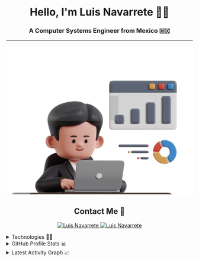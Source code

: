 <div align="center">
  <h1 align="center">Hello, I'm Luis Navarrete 👨‍💻</h1>
  <h3 align="center">A Computer Systems Engineer from Mexico 🇲🇽</h3>
</div>

---

<div align="center">
  <a href="https://LuisNav6.github.io/LuisNav6/">
    <img src="https://github.com/LuisNav6/LuisNav6/blob/main/avatar.png">
    </a>
</div>

<div align="center">
  <h2>Contact Me 💬</h2>
  <p>
    <a href="mailto:luishnb4@gmail.com" target="_blank">
      <img src="https://img.shields.io/badge/gmail-EA4335.svg?style=for-the-badge&logo=gmail&logoColor=white" alt="Luis Navarrete" height="30">
    </a>
    <a href="https://www.linkedin.com/in/luis-navarrete6/" target="_blank">
      <img src="https://img.shields.io/badge/linkedin-%231DA1F2.svg?style=for-the-badge&logo=linkedin&logoColor=white" alt="Luis Navarrete" height="30">
    </a>
  </p>
</div>

<details>
  <summary>Technologies 👨‍💻</summary>
  
  <h3 align="center">Mobile Development 📱</h3>
<p align="center">
  <img src="https://raw.githubusercontent.com/devicons/devicon/master/icons/android/android-original-wordmark.svg" alt="android" width="40" height="40"/>
  <img src="https://www.vectorlogo.zone/logos/flutterio/flutterio-icon.svg" alt="flutter" width="40" height="40"/>
  <img src="https://raw.githubusercontent.com/devicons/devicon/master/icons/react/react-original-wordmark.svg" alt="react-native" width="40" height="40"/>
</p>

<h3 align="center">Web Development 🌐</h3>
<p align="center">
    <img src="https://angular.io/assets/images/logos/angular/angular.svg" alt="angular" width="40" height="40"/>
    <img src="https://raw.githubusercontent.com/devicons/devicon/master/icons/css3/css3-original-wordmark.svg" alt="css3" width="40" height="40"/>
    <img src="https://raw.githubusercontent.com/devicons/devicon/master/icons/html5/html5-original-wordmark.svg" alt="html5" width="40" height="40"/>
    <img src="https://raw.githubusercontent.com/devicons/devicon/master/icons/javascript/javascript-original.svg" alt="javascript" width="40" height="40"/>
    <img src="https://raw.githubusercontent.com/devicons/devicon/master/icons/react/react-original-wordmark.svg" alt="react" width="40" height="40"/>
    <img src="https://raw.githubusercontent.com/devicons/devicon/master/icons/typescript/typescript-original.svg" alt="typescript" width="40" height="40"/>
    <img src="https://raw.githubusercontent.com/devicons/devicon/master/icons/vuejs/vuejs-original-wordmark.svg" alt="vuejs" width="40" height="40"/>
    <img src="https://raw.githubusercontent.com/devicons/devicon/master/icons/cplusplus/cplusplus-original.svg" alt="cplusplus" width="40" height="40"/>
    <img src="https://raw.githubusercontent.com/devicons/devicon/master/icons/java/java-original.svg" alt="java" width="40" height="40"/>
    <img src="https://raw.githubusercontent.com/devicons/devicon/master/icons/nodejs/nodejs-original-wordmark.svg" alt="nodejs" width="40" height="40"/>
    <img src="https://www.vectorlogo.zone/logos/djangoproject/djangoproject-icon.svg" alt="django" width="40" height="40"/>
    <img src="https://raw.githubusercontent.com/devicons/devicon/master/icons/python/python-original.svg" alt="python" width="40" height="40"/>
    <img src="https://www.vectorlogo.zone/logos/dotnet/dotnet-tile.svg" alt="dotnet" width="40" height="40"/>
    <img src="https://raw.githubusercontent.com/devicons/devicon/master/icons/csharp/csharp-original.svg" alt="csharp" width="40" height="40"/>
    <img src="https://www.vectorlogo.zone/logos/rust-lang/rust-lang-vertical.svg" alt="rust" width="40" height="40"/>
    <img src="https://www.vectorlogo.zone/logos/nestjs/nestjs-icon.svg" alt="nestJS" width="40" height="40"/>
    <img src="https://www.vectorlogo.zone/logos/nextjs/nextjs-icon.svg" alt="nextjs" width="40" height="40"/>
    <img src="https://www.vectorlogo.zone/logos/palletsprojects_flask/palletsprojects_flask-icon.svg" alt="nextjs" width="40" height="40"/>
  <img src="https://www.vectorlogo.zone/logos/php/php-icon.svg" alt="php" width="40" height="40"/>
</p>

  <h3 align="center">Design and UI/UX 🎨</h3>
  <p align="center">
    <img src="https://www.vectorlogo.zone/logos/figma/figma-icon.svg" alt="figma" width="40" height="40"/>
    <img src="https://www.vectorlogo.zone/logos/adobe_illustrator/adobe_illustrator-icon.svg" alt="illustrator" width="40" height="40"/>
    <img src="https://raw.githubusercontent.com/devicons/devicon/master/icons/photoshop/photoshop-line.svg" alt="photoshop" width="40" height="40"/>
  </p>

<h3 align="center">Databases 🗄️</h3>
<p align="center">
  <img src="https://raw.githubusercontent.com/devicons/devicon/master/icons/mongodb/mongodb-original-wordmark.svg" alt="mongodb" width="40" height="40"/>
  <img src="https://raw.githubusercontent.com/devicons/devicon/master/icons/mysql/mysql-original-wordmark.svg" alt="mysql" width="40" height="40"/>
  <img src="https://raw.githubusercontent.com/devicons/devicon/master/icons/postgresql/postgresql-original.svg" alt="postgresql" width="40" height="40"/>
  <img src="https://raw.githubusercontent.com/devicons/devicon/master/icons/sqlite/sqlite-original.svg" alt="sqlite" width="40" height="40"/>
  <img src="https://www.vectorlogo.zone/logos/oracle/oracle-icon.svg" alt="oracle" width="40" height="40"/>
  <img src="https://www.vectorlogo.zone/logos/firebase/firebase-icon.svg" alt="firebase" width="40" height="40"/>
  <img src="https://www.vectorlogo.zone/logos/apache_cassandra/apache_cassandra-icon.svg" alt="cassandra" width="40" height="40"/>
    <img src="https://github.com/AwesomeLogos/google-cloud-icons/blob/main/docs/images/bigtable.svg" alt="BigTable" width="40" height="40"/>
      <img src="https://github.com/leungwensen/svg-icon/blob/master/dist/svg/logos/aws-dynamodb.svg" alt="BigTable" width="40" height="40"/>
</p>

 <h3 align="center">Other Technologies 🤖</h3>
<p align="center">
  <img src="https://raw.githubusercontent.com/gilbarbara/logos/804dc257b59e144eaca5bc6ffd16949752c6f789/logos/bulma.svg" alt="bulma" width="40" height="40"/>
  <img src="https://www.vectorlogo.zone/logos/tailwindcss/tailwindcss-icon.svg" alt="tailwind" width="40" height="40"/>
  <img src="https://bestofjs.org/logos/vuetify.svg" alt="vuetify" width="40" height="40"/>
  <img src="https://www.vectorlogo.zone/logos/wordpress/wordpress-icon.svg" alt="wordpress" width="40" height="40"/>
  <img src="https://www.vectorlogo.zone/logos/wix/wix-icon.svg" alt="wix" width="40" height="40"/>
  <img src="https://www.vectorlogo.zone/logos/jupyter/jupyter-icon.svg" alt="jupyter" width="40" height="40"/>
  <img src="https://www.vectorlogo.zone/logos/docker/docker-tile.svg" alt="docker" width="40" height="40"/>
  <img src="https://raw.githubusercontent.com/devicons/devicon/master/icons/python/python-original.svg" alt="python" width="40" height="40"/>
  <img src="https://www.vectorlogo.zone/logos/numpy/numpy-icon.svg" alt="numpy" width="40" height="40"/>
  <img src="https://www.vectorlogo.zone/logos/pandadoc/pandadoc-icon.svg" alt="pandas" width="40" height="40"/>
  <img src="https://www.vectorlogo.zone/logos/cisco/cisco-ar21.svg" alt="cisco" width="40" height="40"/>
    <img src="https://www.vectorlogo.zone/logos/amazon_aws/amazon_aws-icon.svg" alt="aws" width="40" height="40"/>
  <img src="https://www.vectorlogo.zone/logos/google_cloud/google_cloud-icon.svg" alt="googleCloud" width="40" height="40"/>
<img src="https://www.vectorlogo.zone/logos/microsoft_powerbi/microsoft_powerbi-icon.svg" alt="PowerBI" width="40" height="40"/>
 <img src="https://www.vectorlogo.zone/logos/gnu_bash/gnu_bash-icon.svg" alt="Bash" width="40" height="40"/>
<img src="https://www.vectorlogo.zone/logos/linux/linux-icon.svg" alt="Linux" width="40" height="40"/>
  <img src="https://github.com/devicons/devicon/blob/master/icons/scikitlearn/scikitlearn-original.svg" alt="scikitlearn" width="40" height="40"/>
<img src="https://github.com/detain/svg-logos/blob/master/svg/e/excel-4.svg" alt="Excel" width="40" height="40"/>

</details>

<details>
  <summary>GitHub Profile Stats 📊</summary>
  <h2 align="center">GitHub Stats 📊</h2>

  <h3>Languages 📚</h3>
  <p align="center">
    <img src="https://github-readme-stats.vercel.app/api/top-langs/?username=LuisNav6&langs_count=6&theme=gruvbox&layout=compact&hide_border=true" alt="Top Languages">
  </p>

  <h3>Statistics 📈</h3>
  <p align="center">
    <img src="https://github-readme-stats.vercel.app/api?username=LuisNav6&show_icons=true&theme=gruvbox&hide_border=true" alt="GitHub Stats">
    <img src="https://github-readme-streak-stats.herokuapp.com/?user=LuisNav6&theme=gruvbox&hide_border=true" alt="Streak Stats">
  </p>
</details>

<details>
  <summary>Latest Activity Graph 📈</summary>
  <p align="center">
    <img src="https://github-readme-activity-graph.vercel.app/graph?username=LuisNav6&theme=github-compact&hide_border=true" alt="Activity Graph">
  </p>
</details>
